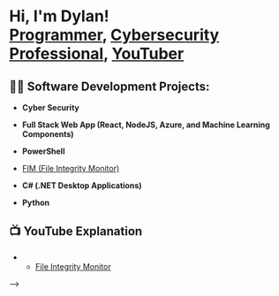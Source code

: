 <h1>Hi, I'm Dylan! <br/><a href="https://github.com/Dyl257">Programmer</a>, <a href="">Cybersecurity Professional</a>, <a href="">YouTuber</a></h1>

<h2>👨‍💻 Software Development Projects:</h2>

- <b>Cyber Security </b>

- <b>Full Stack Web App (React, NodeJS, Azure, and Machine Learning Components)</b>

- <b>PowerShell</b>
 - [FIM (File Integrity Monitor)](https://github.com/Dyl257/File-Integrity-Monitor-/blob/main/README.md)

- <b>C# (.NET Desktop Applications)</b>

- <b>Python</b>


<h2>📺 YouTube Explanation</h2>

- - [File Integrity Monitor](https://youtu.be/Vn_L0xCZq7M?si=85hbWY88JREd2cCz)



-->

